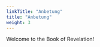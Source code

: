```yaml
---
linkTitle: "Anbetung"
title: "Anbetung"
weight: 3
---
```


Welcome to the Book of Revelation!

<!--more-->
